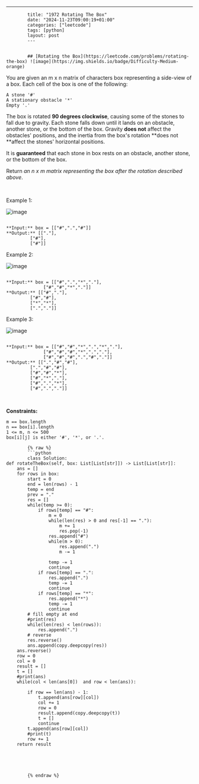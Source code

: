 ---
            title: "1972 Rotating The Box"
            date: "2024-11-23T09:00:19+01:00"
            categories: ["leetcode"]
            tags: [python]
            layout: post
            ---
            

            ## [Rotating the Box](https://leetcode.com/problems/rotating-the-box) ![image](https://img.shields.io/badge/Difficulty-Medium-orange)

You are given an m x n matrix of characters box representing a side-view of a box. Each cell of the box is one of the following:

	A stone '#'
	A stationary obstacle '*'
	Empty '.'

The box is rotated **90 degrees clockwise**, causing some of the stones to fall due to gravity. Each stone falls down until it lands on an obstacle, another stone, or the bottom of the box. Gravity **does not** affect the obstacles' positions, and the inertia from the box's rotation **does not **affect the stones' horizontal positions.

It is **guaranteed** that each stone in box rests on an obstacle, another stone, or the bottom of the box.

Return *an *n x m* matrix representing the box after the rotation described above*.

 

Example 1:

![image](https://assets.leetcode.com/uploads/2021/04/08/rotatingtheboxleetcodewithstones.png)

```

**Input:** box = [["#",".","#"]]
**Output:** [["."],
         ["#"],
         ["#"]]

```

Example 2:

![image](https://assets.leetcode.com/uploads/2021/04/08/rotatingtheboxleetcode2withstones.png)

```

**Input:** box = [["#",".","*","."],
              ["#","#","*","."]]
**Output:** [["#","."],
         ["#","#"],
         ["*","*"],
         [".","."]]

```

Example 3:

![image](https://assets.leetcode.com/uploads/2021/04/08/rotatingtheboxleetcode3withstone.png)

```

**Input:** box = [["#","#","*",".","*","."],
              ["#","#","#","*",".","."],
              ["#","#","#",".","#","."]]
**Output:** [[".","#","#"],
         [".","#","#"],
         ["#","#","*"],
         ["#","*","."],
         ["#",".","*"],
         ["#",".","."]]

```

 

**Constraints:**

	m == box.length
	n == box[i].length
	1 <= m, n <= 500
	box[i][j] is either '#', '*', or '.'.

            {% raw %}
            ```python
            class Solution:
    def rotateTheBox(self, box: List[List[str]]) -> List[List[str]]:
        ans = []
        for rows in box:
            start = 0
            end = len(rows) - 1
            temp = end
            prev = "."
            res = []
            while(temp >= 0):
                if rows[temp] == "#":
                    m = 0
                    while(len(res) > 0 and res[-1] == "."):
                        m += 1
                        res.pop(-1)
                    res.append("#")
                    while(m > 0):
                        res.append(".")
                        m -= 1

                    temp -= 1
                    continue
                if rows[temp] == ".":
                    res.append(".")
                    temp -= 1
                    continue
                if rows[temp] == "*":
                    res.append("*")
                    temp -= 1
                    continue
            # fill empty at end
            #print(res)
            while(len(res) < len(rows)):
                res.append(".")
            # reverse
            res.reverse()
            ans.append(copy.deepcopy(res))
        ans.reverse()
        row = 0
        col = 0
        result = []
        t = []
        #print(ans)
        while(col < len(ans[0])  and row < len(ans)):
            
            if row == len(ans) - 1:
                t.append(ans[row][col])
                col += 1
                row = 0
                result.append(copy.deepcopy(t))
                t = []
                continue
            t.append(ans[row][col])
            #print(t)
            row += 1
        return result

                    
                

        
            {% endraw %}
            